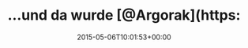 ---
retweeted: false
source: <a href="https://about.twitter.com/products/tweetdeck" rel="nofollow">TweetDeck</a>
entities:
  user_mentions:
  - name: Florian Gilcher (@skade@hachyderm.io)
    screen_name: Argorak
    indices:
    - '14'
    - '22'
    id_str: '27227212'
    id: '27227212'
  urls: []
  symbols: []
  media:
  - expanded_url: https://twitter.com/bascht/status/595891222612471808/photo/1
    indices:
    - '73'
    - '95'
    url: http://t.co/5no5B9S2Wu
    media_url: http://pbs.twimg.com/media/CEUH21KWAAA1xew.png
    id_str: '595891164261253120'
    id: '595891164261253120'
    media_url_https: https://pbs.twimg.com/media/CEUH21KWAAA1xew.png
    sizes:
      small:
        w: '680'
        h: '34'
        resize: fit
      medium:
        w: '1200'
        h: '61'
        resize: fit
      large:
        w: '1266'
        h: '64'
        resize: fit
      thumb:
        w: '64'
        h: '64'
        resize: crop
    type: photo
    display_url: pic.twitter.com/5no5B9S2Wu
  hashtags: []
display_text_range:
- '0'
- '95'
favorite_count: '2'
id_str: '595891222612471808'
truncated: false
retweet_count: '0'
id: '595891222612471808'
possibly_sensitive: false
created_at: Wed May 06 10:01:53 +0000 2015
favorited: false
full_text: "…und da wurde [@Argorak](https://twitter.com/Argorak) vmtl. von seiner
  eigenen Weissagung dahingerafft."
lang: de
extended_entities:
  media:
  - expanded_url: https://twitter.com/bascht/status/595891222612471808/photo/1
    indices:
    - '73'
    - '95'
    url: http://t.co/5no5B9S2Wu
    media_url: http://pbs.twimg.com/media/CEUH21KWAAA1xew.png
    id_str: '595891164261253120'
    id: '595891164261253120'
    media_url_https: https://pbs.twimg.com/media/CEUH21KWAAA1xew.png
    sizes:
      small:
        w: '680'
        h: '34'
        resize: fit
      medium:
        w: '1200'
        h: '61'
        resize: fit
      large:
        w: '1266'
        h: '64'
        resize: fit
      thumb:
        w: '64'
        h: '64'
        resize: crop
    type: photo
    display_url: pic.twitter.com/5no5B9S2Wu
tags:
- pesos:twitter
date: '2015-05-06T10:01:53+00:00'
src: https://twitter.com/bascht/status/595891222612471808
original_url: https://twitter.com/bascht/status/595891222612471808
type: twitter_tweet
media_url: https://img.bascht.com/twitter/pbs.twimg.com/media/CEUH21KWAAA1xew.png
text: "…und da wurde [@Argorak](https://twitter.com/Argorak) vmtl. von seiner eigenen
  Weissagung dahingerafft."
title: "…und da wurde [@Argorak](https:"

---